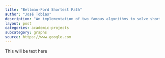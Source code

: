 ```yaml
---
title: "Bellman-Ford Shortest Path"
author: "José Tobias"
description: "An implementation of two famous algorithms to solve shortest path problems in graphs"
layout: post
categories: academic-projects
subcategory: graphs
source: https://www.google.com
---
```


This will be text here
